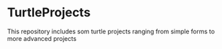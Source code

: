 # TurtleProjects
This repository includes som turtle projects ranging from simple forms to more advanced projects
